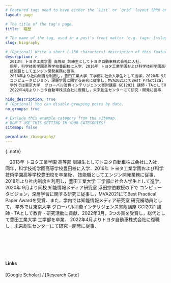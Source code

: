 ```yaml
---
# Featured tags need to have either the `list` or `grid` layout (PRO only).
layout: page

# The title of the tag's page.
title:  略歴

# The name of the tag, used in a post's front matter (e.g. tags: [<slug>]).
slug: biography

# (Optional) Write a short (~150 characters) description of this featured tag.
description: >
  2013年 トヨタ工業学園 高等部 訓練生としてトヨタ自動車株式会社に入社．
  同年，科学技術学園高等学校豊田校に入学．2016年 トヨタ工業学園および科学技術学園高等学校豊田校を卒業後，
  技能職としてエンジン開発業務に従事．
  2018年より社内制度を利用し，豊田工業大学 工学部に社会人学生として進学，2020年 9月より同校 知能情報メディア研究室 浮田宗伯教授の下で
  コンピュータビジョン，深層学習に関する研究に従事し，MVA2021にてBest Practical Paper Awardを受賞．また，学内では知能情報メディア研究室 研究補助員として，
  学外では東京大学  グローバル消費インテリジェンス寄附講座 GCI2021 講師・TAとして教育・研究活動に貢献．2022年3月，3つの賞を受賞し，総代として豊田工業大学 工学部を卒業．
  2022年4月よりトヨタ自動車株式会社に復職し，未来創生センターにて研究・開発に従事．

hide_description: true
# (Optional) You can disable grouping posts by date.
no_groups: true

# Exclude this example category from the sitemap.
# DON'T USE THIS SETTING IN YOUR CATEGORIES!
sitemap: false

permalink: /biography/
---
```



{:.note}

&emsp;2013年 トヨタ工業学園 高等部 訓練生としてトヨタ自動車株式会社に入社．
  同年，科学技術学園高等学校豊田校に入学．2016年 トヨタ工業学園および科学技術学園高等学校豊田校を卒業後，
  技能職としてエンジン開発業務に従事．
  2018年より社内制度を利用し，豊田工業大学 工学部に社会人学生として進学，2020年 9月より同校 知能情報メディア研究室 浮田宗伯教授の下で
  コンピュータビジョン，深層学習に関する研究に従事し，MVA2021にてBest Practical Paper Awardを受賞．また，学内では知能情報メディア研究室 研究補助員として，
  学外では東京大学  グローバル消費インテリジェンス寄附講座 GCI2021 講師・TAとして教育・研究活動に貢献．2022年3月，3つの賞を受賞し，総代として豊田工業大学 工学部を卒業．
  2022年4月よりトヨタ自動車株式会社に復職し，未来創生センターにて研究・開発に従事．

<br><br>
---------------------------------------
<h4>
  Links
</h4>
[Google Scholar] / [Research Gate]


[Google Scholar]: https://scholar.google.com/citations?user=lijAs5AAAAAJ&hl=ja&authuser=2
[Research Gate]: https://www.researchgate.net/profile/Yuki-Kondo-9 

<!-- ## Apr. 2012 - Feb. 2015
----------------------------------------------------------------
* [Youth, Toyota Motor Corporation]{:.heading.flip-title} 

## Mar. 2015 -
----------------------------------------------------------------
* **Technician**, [Toyota Motor Corporation]{:.heading.flip-title} 

## Nov. 2019 -
----------------------------------------------------------------
* **Part time jobs**, [Intelligent Information Media Lab]{:.heading.flip-title} **at** [Toyota Technological Institute]{:.heading.flip-title}

## Apr. 2021 -
----------------------------------------------------------------
* **Teaching Assistant**, [Chair for Global Consumer Intelligence (GCI)]{:.heading.flip-title} **at** [University of Tokyo]{:.heading.flip-title}  -->

[Youth, Toyota Motor Corporation]: https://www.toyota-global.com/company/history_of_toyota/75years/data/company_information/personnel/personnel-related_development/academy.html
[Toyota Motor Corporation]: https://global.toyota/
[Intelligent Information Media Lab]: https://www.toyota-ti.ac.jp/Lab/Denshi/iim/index.html
[Toyota Technological Institute]: https://www.toyota-ti.ac.jp/english/
[Chair for Global Consumer Intelligence (GCI)]: https://gci.t.u-tokyo.ac.jp/gci-2021-summer/
[University of Tokyo]: https://www.u-tokyo.ac.jp/ja/index.html

<!-- * [Install]{:.heading.flip-title} --- How to install and run Hydejack.
{:.related-posts.faded}

[install]: http://www.toyota.co.jp/company/gakuen/index.html -->
